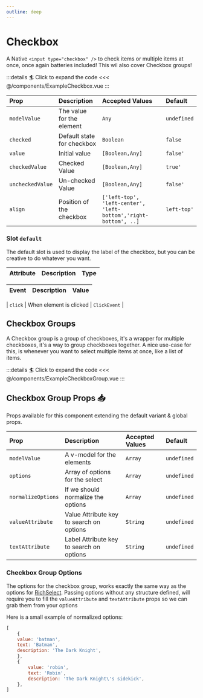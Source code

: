 ```yaml
---
outline: deep
---
```


# Checkbox

A Native `<input type="checkbox" />` to check items or multiple items at once, once again batteries included!
This wil also cover Checkbox groups!

<!--@include: ../../parts/title-preview.md-->

<ExampleCheckbox />

:::details :surfer: Click to expand the code
<<< @/components/ExampleCheckbox.vue
:::

<!--@include: ../../parts/title-props.md-->

| Prop             | Description                | Accepted Values                                                 | Default     |
|:-----------------|:---------------------------|:----------------------------------------------------------------|:------------|
| `modelValue`     | The value for the element  | `Any`                                                           | `undefined` |
| `checked`        | Default state for checkbox | `Boolean`                                                       | `false`     |
| `value`          | Initial value              | `[Boolean,Any]`                                                 | `false'`    |
| `checkedValue`   | Checked Value              | `[Boolean,Any]`                                                 | `true'`     |
| `uncheckedValue` | Un-checked Value           | `[Boolean,Any]`                                                 | `false'`    |
| `align`          | Position of the checkbox   | `['left-top', 'left-center', 'left-bottom','right-bottom', ..]` | `left-top'` |


<!--@include: ../../parts/title-slots.md-->

### Slot `default`

The default slot is used to display the label of the checkbox, but you can be creative to do whatever you want.

| Attribute   | Description               | Type                         |
|:------------|:--------------------------|:-----------------------------|
<!--@include: ../../parts/slots-default-binds.md-->


<!--@include: ../../parts/slots-feedback-errors.md-->

<!--@include: ../../parts/title-events.md-->

| Event   | Description             | Value     |
|:--------|:------------------------|:----------|
<!--@include: ../../parts/events-model-value.md-->
| `click` | When element is clicked | `ClickEvent` |


## Checkbox Groups

A Checkbox group is a group of checkboxes, it's a wrapper for multiple checkboxes, it's a way to group checkboxes together.
A nice use-case for this, is whenever you want to select multiple items at once, like a list of items.


<ExampleCheckboxGroup />

:::details :surfer: Click to expand the code
<<< @/components/ExampleCheckboxGroup.vue
:::

## Checkbox Group Props :inbox_tray:

Props available for this component extending the default variant & global props.

| Prop               | Description                              | Accepted Values | Default     |
|:-------------------|:-----------------------------------------|:----------------|:------------|
| `modelValue`       | A v-model for the elements               | `Array`         | `undefined` |
| `options`          | Array of options for the select          | `Array`         | `undefined` |
| `normalizeOptions` | If we should normalize the options      | `Array`         | `undefined` |
| `valueAttribute`   | Value Attribute key to search on options | `String`        | `undefined` |
| `textAttribute`    | Label Attribute key to search on options | `String`        | `undefined` |

### Checkbox Group Options

The options for the checkbox group, works exactly the same way as the options for [RichSelect](/guide/components/rich-select#options).
Passing options without any structure defined, will require you to fill the `valueAttribute` and `textAttribute` props so we can grab them from your options

Here is a small example of normalized options:

```js
[
    {
    value: 'batman',
    text: 'Batman',
    description: 'The Dark Knight',
    },
    {
        value: 'robin',
        text: 'Robin',
        description: 'The Dark Knight\'s sidekick',
    },
]
```

